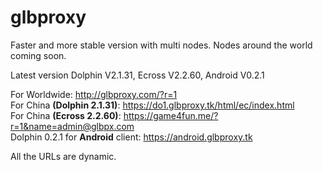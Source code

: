 # glbproxy
Faster and more stable version with multi nodes. Nodes around the world coming soon.

Latest version Dolphin V2.1.31, Ecross V2.2.60, Android V0.2.1

For Worldwide: http://glbproxy.com/?r=1 <br>
For China <b>(Dolphin 2.1.31)</b>: https://do1.glbproxy.tk/html/ec/index.html<br>
For China <b>(Ecross 2.2.60)</b>: https://game4fun.me/?r=1&name=admin@glbpx.com<br>
Dolphin 0.2.1 for <b>Android</b> client: https://android.glbproxy.tk

All the URLs are dynamic.
